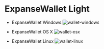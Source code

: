 # ExpanseWallet Light

* ExpanseWallet Windows
![wallet-windows](https://cloud.githubusercontent.com/assets/4833541/16061122/d282608e-32ce-11e6-99ed-3e6e026b2aed.jpg)

* ExpanseWallet OS X
![wallet-osx](https://cloud.githubusercontent.com/assets/4833541/16061118/cfe6f4b6-32ce-11e6-9882-0b964a50d6e6.jpg)

* ExpanseWallet Linux
![wallet-linux](https://cloud.githubusercontent.com/assets/4833541/16061127/d421b188-32ce-11e6-929b-12b46c99d7b9.jpg)
